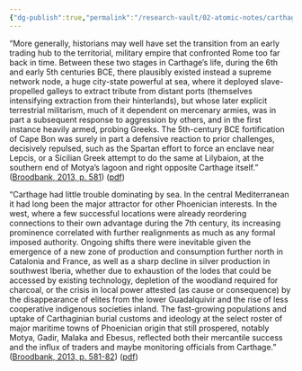 ```yaml
---
{"dg-publish":true,"permalink":"/research-vault/02-atomic-notes/carthage-did-not-immediately-shift-from-a-trading-hub-to-a-military-empire-there-was-a-stage-where-it-was-a-balanced-maritime-city-state/"}
---
```


“More generally, historians may well have set the transition from an early trading hub to the territorial, military empire that confronted Rome too far back in time. Between these two stages in Carthage’s life, during the 6th and early 5th centuries BCE, there plausibly existed instead a supreme network node, a huge city-state powerful at sea, where it deployed slave-propelled galleys to extract tribute from distant ports (themselves intensifying extraction from their hinterlands), but whose later explicit terrestrial militarism, much of it dependent on mercenary armies, was in part a subsequent response to aggression by others, and in the first instance heavily armed, probing Greeks. The 5th-century BCE fortification of Cape Bon was surely in part a defensive reaction to prior challenges, decisively repulsed, such as the Spartan effort to force an enclave near Lepcis, or a Sicilian Greek attempt to do the same at Lilybaion, at the southern end of Motya’s lagoon and right opposite Carthage itself.” ([Broodbank, 2013, p. 581](zotero://select/library/items/IR54JIQG)) ([pdf](zotero://open-pdf/library/items/85K7BT2G?page=547&annotation=GMLCSFE5))

“Carthage had little trouble dominating by sea. In the central Mediterranean it had long been the major attractor for other Phoenician interests. In the west, where a few successful locations were already reordering connections to their own advantage during the 7th century, its increasing prominence correlated with further realignments as much as any formal imposed authority. Ongoing shifts there were inevitable given the emergence of a new zone of production and consumption further north in Catalonia and France, as well as a sharp decline in silver production in southwest Iberia, whether due to exhaustion of the lodes that could be accessed by existing technology, depletion of the woodland required for charcoal, or the crisis in local power attested (as cause or consequence) by the disappearance of elites from the lower Guadalquivir and the rise of less cooperative indigenous societies inland. The fast-growing populations and uptake of Carthaginian burial customs and ideology at the select roster of major maritime towns of Phoenician origin that still prospered, notably Motya, Gadir, Malaka and Ebesus, reflected both their mercantile success and the influx of traders and maybe monitoring officials from Carthage.” ([Broodbank, 2013, p. 581-82](zotero://select/library/items/IR54JIQG)) ([pdf](zotero://open-pdf/library/items/85K7BT2G?page=548&annotation=RVJA443V))
